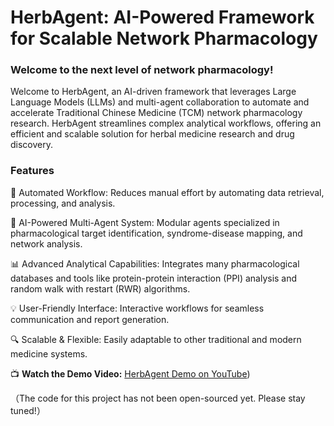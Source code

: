 # HerbAgent: AI-Powered Framework for Scalable Network Pharmacology

### Welcome to the next level of network pharmacology!

Welcome to HerbAgent, an AI-driven framework that leverages Large Language Models (LLMs) and multi-agent collaboration to automate and accelerate Traditional Chinese Medicine (TCM) network pharmacology research. HerbAgent streamlines complex analytical workflows, offering an efficient and scalable solution for herbal medicine research and drug discovery.

### Features

🚀 Automated Workflow: Reduces manual effort by automating data retrieval, processing, and analysis.

🧠 AI-Powered Multi-Agent System: Modular agents specialized in pharmacological target identification, syndrome-disease mapping, and network analysis.

📊 Advanced Analytical Capabilities: Integrates many pharmacological databases and tools like protein-protein interaction (PPI) analysis and random walk with restart (RWR) algorithms.

💡 User-Friendly Interface: Interactive workflows for seamless communication and report generation.

🔍 Scalable & Flexible: Easily adaptable to other traditional and modern medicine systems.


📺 **Watch the Demo Video:** [HerbAgent Demo on YouTube](https://youtu.be/M2J1N40AdJk))



（The code for this project has not been open-sourced yet. Please stay tuned!）




